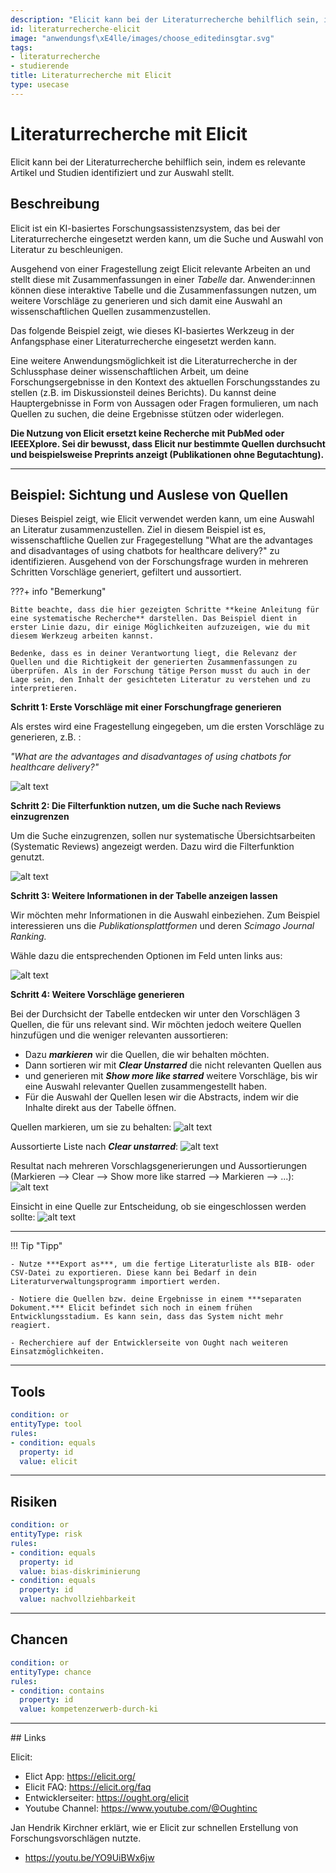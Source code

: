 ```yaml
---
description: "Elicit kann bei der Literaturrecherche behilflich sein, indem es relevante Artikel und Studien identifiziert und zur Auswahl stellt."
id: literaturrecherche-elicit
image: "anwendungsf\xE4lle/images/choose_editedinsgtar.svg"
tags:
- literaturrecherche
- studierende
title: Literaturrecherche mit Elicit
type: usecase
---
```



# Literaturrecherche mit Elicit
Elicit kann bei der Literaturrecherche behilflich sein, indem es relevante Artikel und Studien identifiziert und zur Auswahl stellt.

## Beschreibung

Elicit ist ein KI-basiertes Forschungsassistenzsystem, das bei der Literaturrecherche eingesetzt werden kann, um die Suche und Auswahl von Literatur zu beschleunigen.

Ausgehend von einer Fragestellung zeigt Elicit relevante Arbeiten an und stellt diese mit Zusammenfassungen in einer *Tabelle* dar. Anwender:innen können diese interaktive Tabelle und die Zusammenfassungen nutzen, um weitere Vorschläge zu generieren und sich damit eine Auswahl an wissenschaftlichen Quellen zusammenzustellen. 

Das folgende Beispiel zeigt, wie dieses KI-basiertes Werkzeug in der Anfangsphase einer Literaturrecherche eingesetzt werden kann. 

Eine weitere Anwendungsmöglichkeit ist die Literaturrecherche in der Schlussphase deiner wissenschaftlichen Arbeit, um deine Forschungsergebnisse in den Kontext des aktuellen Forschungsstandes zu stellen (z.B. im Diskussionsteil deines Berichts). Du kannst deine Hauptergebnisse in Form von Aussagen oder Fragen formulieren, um nach Quellen zu suchen, die deine Ergebnisse stützen oder widerlegen.


**Die Nutzung von Elicit ersetzt keine Recherche mit PubMed oder IEEEXplore. Sei dir bewusst, dass Elicit nur bestimmte Quellen durchsucht und beispielsweise Preprints anzeigt (Publikationen ohne Begutachtung).**

---

## Beispiel: Sichtung und Auslese von Quellen

Dieses Beispiel zeigt, wie Elicit verwendet werden kann, um eine Auswahl an Literatur zusammenzustellen. Ziel in diesem Beispiel ist es, wissenschaftliche Quellen zur Fragegestellung "What are the advantages and disadvantages of using chatbots for healthcare delivery?" zu identifizieren. Ausgehend von der Forschungsfrage wurden in mehreren Schritten Vorschläge generiert, gefiltert und aussortiert.


???+ info "Bemerkung"

    Bitte beachte, dass die hier gezeigten Schritte **keine Anleitung für eine systematische Recherche** darstellen. Das Beispiel dient in erster Linie dazu, dir einige Möglichkeiten aufzuzeigen, wie du mit diesem Werkzeug arbeiten kannst. 
    
    Bedenke, dass es in deiner Verantwortung liegt, die Relevanz der Quellen und die Richtigkeit der generierten Zusammenfassungen zu überprüfen. Als in der Forschung tätige Person musst du auch in der Lage sein, den Inhalt der gesichteten Literatur zu verstehen und zu interpretieren.


**Schritt 1: Erste Vorschläge mit einer Forschungfrage generieren**


Als erstes wird eine Fragestellung eingegeben, um die ersten Vorschläge zu generieren, z.B. :

*"What are the advantages and disadvantages of using chatbots for healthcare delivery?"* 

![alt text](../anwendungsfälle/images/elicit-recherche/elicit-recherche-1-frage.png)



**Schritt 2: Die Filterfunktion nutzen, um die Suche nach Reviews einzugrenzen**

Um die Suche einzugrenzen, sollen nur systematische Übersichtsarbeiten (Systematic Reviews) angezeigt werden. Dazu wird die Filterfunktion genutzt.

![alt text](../anwendungsfälle/images/elicit-recherche/elicit-recherche-3-filterforreviews.png)



**Schritt 3: Weitere Informationen in der Tabelle anzeigen lassen**

Wir möchten mehr Informationen in die Auswahl einbeziehen. Zum Beispiel interessieren uns die *Publikationsplattformen* und deren *Scimago Journal Ranking.*

Wähle dazu die entsprechenden Optionen im Feld unten links aus:

![alt text](../anwendungsfälle/images/elicit-recherche/elicit-recherche-5-generatemoreinfo.png)



**Schritt 4: Weitere Vorschläge generieren**

Bei der Durchsicht der Tabelle entdecken wir unter den Vorschlägen 3 Quellen, die für uns relevant sind. Wir möchten jedoch weitere Quellen hinzufügen und die weniger relevanten aussortieren:  

- Dazu ***markieren*** wir die Quellen, die wir behalten möchten.
- Dann sortieren wir mit ***Clear Unstarred*** die nicht relevanten Quellen aus
-  und generieren mit ***Show more like starred*** weitere Vorschläge, bis wir eine Auswahl relevanter Quellen zusammengestellt haben.
-  Für die Auswahl der Quellen lesen wir die Abstracts, indem wir die Inhalte direkt aus der Tabelle öffnen.<br> 

Quellen markieren, um sie zu behalten:
![alt text](../anwendungsfälle/images/elicit-recherche/elicit-recherche-6a-markierenquellen.png)

Aussortierte Liste nach ***Clear unstarred***:
![alt text](../anwendungsfälle/images/elicit-recherche/elicit-recherche-6b-cleared.png)

Resultat nach mehreren Vorschlagsgenerierungen und Aussortierungen (Markieren --> Clear --> Show more like starred -->  Markieren --> ...):
![alt text](../anwendungsfälle/images/elicit-recherche/elicit-recherche-10-finalresult.png)

Einsicht in eine Quelle zur Entscheidung, ob sie eingeschlossen werden sollte:
![alt text](../anwendungsfälle/images/elicit-recherche/elicit-recherche-11-lookintoabstract.png)

---


!!! Tip  "Tipp"

    - Nutze ***Export as***, um die fertige Literaturliste als BIB- oder CSV-Datei zu exportieren. Diese kann bei Bedarf in dein Literaturverwaltungsprogramm importiert werden.

    - Notiere die Quellen bzw. deine Ergebnisse in einem ***separaten Dokument.*** Elicit befindet sich noch in einem frühen Entwicklungsstadium. Es kann sein, dass das System nicht mehr reagiert.

    - Recherchiere auf der Entwicklerseite von Ought nach weiteren Einsatzmöglichkeiten.





---

## Tools 

```yaml
condition: or
entityType: tool
rules:
- condition: equals
  property: id
  value: elicit
```


---


## Risiken

```yaml
condition: or
entityType: risk
rules:
- condition: equals
  property: id
  value: bias-diskriminierung
- condition: equals
  property: id
  value: nachvollziehbarkeit
```


---


## Chancen

```yaml
condition: or
entityType: chance
rules:
- condition: contains
  property: id
  value: kompetenzerwerb-durch-ki
```


---


## Links

Elicit:

- Elict App: https://elicit.org/
- Elicit FAQ: https://elicit.org/faq
- Entwicklerseiter: https://ought.org/elicit
- Youtube Channel: https://www.youtube.com/@Oughtinc

Jan Hendrik Kirchner erklärt, wie er Elicit zur schnellen Erstellung von Forschungsvorschlägen nutzte.

- https://youtu.be/YO9UiBWx6jw


